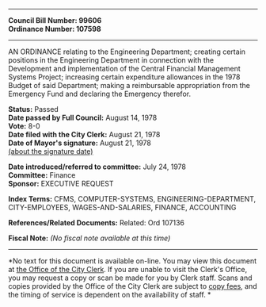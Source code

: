 * * * * *  
  
**Council Bill Number: [](#h0)[](#h2)99606**   
**Ordinance Number: 107598**  
  
* * * * *  
  
AN ORDINANCE relating to the Engineering Department; creating certain positions in the Engineering Department in connection with the Development and implementation of the Central Financial Management Systems Project; increasing certain expenditure allowances in the 1978 Budget of said Department; making a reimbursable appropriation from the Emergency Fund and declaring the Emergency therefor.  
  
**Status:** Passed   
**Date passed by Full Council:** August 14, 1978   
**Vote:** 8-0   
**Date filed with the City Clerk:** August 21, 1978   
**Date of Mayor's signature:** August 21, 1978   
[(about the signature date)](/~public/approvaldate.htm)   
  
  
**Date introduced/referred to committee:** July 24, 1978   
**Committee:** Finance   
**Sponsor:** EXECUTIVE REQUEST   
  
**Index Terms:** CFMS, COMPUTER-SYSTEMS, ENGINEERING-DEPARTMENT, CITY-EMPLOYEES, WAGES-AND-SALARIES, FINANCE, ACCOUNTING  
  
**References/Related Documents:** Related: Ord 107136  
  
**Fiscal Note:** *(No fiscal note available at this time)*  
  
* * * * *  
  
*No text for this document is available on-line. You may view this document at [the Office of the City Clerk](http://www.seattle.gov/leg/clerk/contactUs.htm). If you are unable to visit the Clerk's Office, you may request a copy or scan be made for you by Clerk staff. Scans and copies provided by the Office of the City Clerk are subject to [copy fees](http://clerk.seattle.gov/~public/clerkfees.htm), and the timing of service is dependent on the availability of staff. *  
  
  
